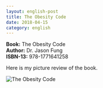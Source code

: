 ```yaml
---
layout: english-post
title: The Obesity Code
date: 2018-04-15
category: english
---
```


**Book:** The Obesity Code  
**Author:** Dr. Jason Fung    
**ISBN-13:** 978-1771641258  

Here is my picture review of the book.  

![The Obesity Code]({{site.english.img-path}}/premkumar-masilamani-the-obesity-code-small.jpg)  

